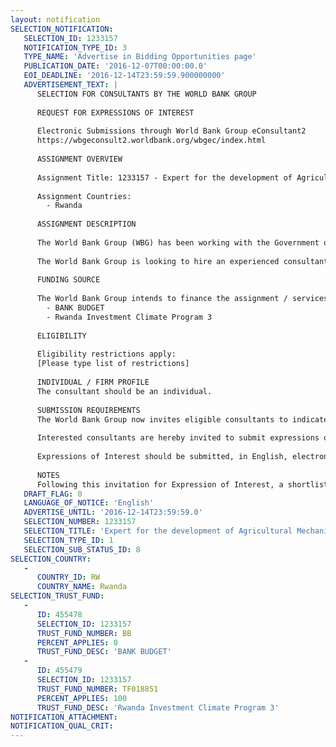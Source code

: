 ```yaml
---
layout: notification
SELECTION_NOTIFICATION: 
   SELECTION_ID: 1233157
   NOTIFICATION_TYPE_ID: 3
   TYPE_NAME: 'Advertise in Bidding Opportunities page'
   PUBLICATION_DATE: '2016-12-07T00:00:00.0'
   EOI_DEADLINE: '2016-12-14T23:59:59.900000000'
   ADVERTISEMENT_TEXT: |
      SELECTION FOR CONSULTANTS BY THE WORLD BANK GROUP
      
      REQUEST FOR EXPRESSIONS OF INTEREST
      
      Electronic Submissions through World Bank Group eConsultant2
      https://wbgeconsult2.worldbank.org/wbgec/index.html
      
      ASSIGNMENT OVERVIEW
      
      Assignment Title: 1233157 - Expert for the development of Agricultural Mechanization Policy for Rwanda
      
      Assignment Countries:
        - Rwanda
      
      ASSIGNMENT DESCRIPTION
      
      The World Bank Group (WBG) has been working with the Government of Rwanda (GoR) on improving the investment environment since 2008.  In addition to supporting the Government to address macro level constraints in the business environment in Rwanda, a key focus area of the WBGs current Investment Climate Program is supporting Rwanda to develop its competitive sectors. This work aims to increase private investment and exports from three priority sectors: agricultural inputs, horticulture and tourism.
       
      The World Bank Group is looking to hire an experienced consultant to support the Ministry of Agriculture and Animal Resources (MINAGRI) and other relevant stakeholders to develop an Agricultural Mechanization Policy for Rwanda to guide the future development of the sub-sector.
      
      FUNDING SOURCE
      
      The World Bank Group intends to finance the assignment / services described below under the following:
        - BANK BUDGET
        - Rwanda Investment Climate Program 3
      
      ELIGIBILITY
      
      Eligibility restrictions apply:
      [Please type list of restrictions]
      
      INDIVIDUAL / FIRM PROFILE
      The consultant should be an individual. 
      
      SUBMISSION REQUIREMENTS
      The World Bank Group now invites eligible consultants to indicate their interest in providing the services.  Interested consultants must provide information indicating that they are qualified to perform the services (brochures, description of similar assignments, experience in similar conditions, availability of appropriate skills among staff, etc.).  Please note that the total size of all attachments should be less than 5MB.  
      
      Interested consultants are hereby invited to submit expressions of interest.
      
      Expressions of Interest should be submitted, in English, electronically through World Bank Group eConsultant2 (https://wbgeconsult2.worldbank.org/wbgec/index.html)
      
      NOTES
      Following this invitation for Expression of Interest, a shortlist of qualified firms will be formally invited to submit proposals.  Shortlisting and selection will be subject to the availability of funding.
   DRAFT_FLAG: 0
   LANGUAGE_OF_NOTICE: 'English'
   ADVERTISE_UNTIL: '2016-12-14T23:59:59.0'
   SELECTION_NUMBER: 1233157
   SELECTION_TITLE: 'Expert for the development of Agricultural Mechanization Policy for Rwanda'
   SELECTION_TYPE_ID: 1
   SELECTION_SUB_STATUS_ID: 8
SELECTION_COUNTRY: 
   - 
      COUNTRY_ID: RW
      COUNTRY_NAME: Rwanda
SELECTION_TRUST_FUND: 
   - 
      ID: 455478
      SELECTION_ID: 1233157
      TRUST_FUND_NUMBER: BB
      PERCENT_APPLIES: 0
      TRUST_FUND_DESC: 'BANK BUDGET'
   - 
      ID: 455479
      SELECTION_ID: 1233157
      TRUST_FUND_NUMBER: TF018851
      PERCENT_APPLIES: 100
      TRUST_FUND_DESC: 'Rwanda Investment Climate Program 3'
NOTIFICATION_ATTACHMENT: 
NOTIFICATION_QUAL_CRIT: 
---
```

